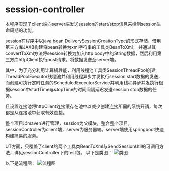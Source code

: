 # session-controller

本程序实现了client端向server端发送session的start/stop信息来控制session生命周期的功能。

session在程序中以java bean DeliverySessionCreationType的形式存储，借用第三方库JAXB构建将bean转换为xml字符串的工具类BeanToXml，
并通过其convertToXml方法将session转换为加入http body中的String数据，然后利用第三方库httpClient执行post请求，将数据发送至server端。

其中，为了充分利用计算机性能，利用线程池工具类SessionThreadPool创建ThreadPoolExecutor线程池并利用线程异步并发执行session start数据的发送，
而创建可执行定时任务的ScheduledExecutorService并利用线程异步并发执行根据session中startTime与stopTime的时间间隔延迟发送session stop数据的任务。

且设置连接池将httpClient连接缓存在池中以减少创建连接所需的系统开销，每次都是从连接池中获取有效连接。

整个项目以maven进行管理，session为父模块，整合整个项目，sessionController为client端，server为服务器端。server端使用springboot快速构建简易的服务。

UT方面，只覆盖了client的两个工具类BeanToXml与SendSessionUtil的可调用方法，详见sessionController下的test包。
以下是类图：
![类图](https://github.com/wangyuanjiet/session-controller/raw/master/Screenshots/uml.png)

以下是流程图：
![流程图](https://github.com/wangyuanjiet/session-controller/raw/master/Screenshots/flow.png)
